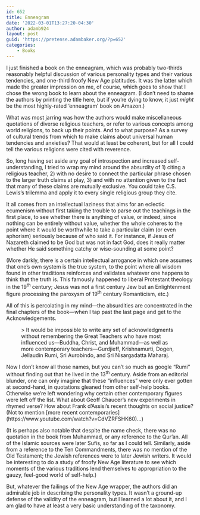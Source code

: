 ```yaml
---
id: 652
title: Enneagram
date: '2022-03-01T13:27:20-04:30'
author: adamb924
layout: post
guid: 'https://pretense.adambaker.org/?p=652'
categories:
    - Books
---
```


I just finished a book on the enneagram, which was probably two-thirds reasonably helpful discussion of various personality types and their various tendencies, and one-third froofy New Age platitudes. It was the latter which made the greater impression on me, of course, which goes to show that I chose the wrong book to learn about the enneagram. (I don’t need to shame the authors by printing the title here, but if you’re dying to know, it just *might* be the most highly-rated ‘enneagram’ book on Amazon.)

What was most jarring was how the authors would make miscellaneous quotations of diverse religious teachers, or refer to various concepts among world religions, to back up their points. And to what purpose? As a survey of cultural trends from which to make claims about universal human tendencies and anxieties? That would at least be coherent, but for all I could tell the various religions were cited with reverence.

So, long having set aside any goal of introspection and increased self-understanding, I tried to wrap my mind around the absurdity of 1) citing a religious teacher, 2) with no desire to connect the particular phrase chosen to the larger truth claims at play, 3) and with no attention given to the fact that many of these claims are mutually exclusive. You could take C.S. Lewis’s trilemma and apply it to every single religious group they cite.

It all comes from an intellectual laziness that aims for an eclectic ecumenism without first taking the trouble to parse out the teachings in the first place, to see whether there is anything of value, or indeed, since nothing can be entirely without value, whether the whole coheres to the point where it would be worthwhile to take a particular claim (or even aphorism) seriously because of who said it. For instance, if Jesus of Nazareth claimed to be God but was not in fact God, does it really matter whether He said something catchy or wise-sounding at some point?

(More darkly, there is a certain intellectual arrogance in which one assumes that one’s own system is the true system, to the point where all wisdom found in other traditions reinforces and validates whatever one happens to think that the truth is. This famously happened to liberal Protestant theology in the 19<sup>th</sup> century; Jesus was not a first century Jew but an Enlightenment figure processing the paroxysm of 19<sup>th</sup> century Romanticism, etc.)

All of this is percolating in my mind—the absurdities are concentrated in the final chapters of the book—when I tap past the last page and get to the Acknowledgements.

<figure class="wp-block-pullquote">> It would be impossible to write any set of acknowledgments without remembering the Great Teachers who have most influenced us—Buddha, Christ, and Muhammad—as well as more contemporary teachers—Gurdjieff, Krishnamurti, Dogen, Jellaudin Rumi, Sri Aurobindo, and Sri Nisargadatta Maharaj.

</figure>Now I don’t know all those names, but you can’t so much as google “Rumi” without finding out that he lived in the 13<sup>th</sup> century. Aside from an editorial blunder, one can only imagine that these “influences” were only ever gotten at second-hand, in quotations gleaned from other self-help books. Otherwise we’re left wondering why certain other contemporary figures were left off the list. What about Geoff Chaucer’s new experiments in rhymed verse? How about Frank d’Assisi’s recent thoughts on social justice? (Not to mention [more recent contemporaries](https://www.youtube.com/watch?v=CdVZRFSHK60)…)

(It is perhaps also notable that despite the name check, there was no quotation in the book from Muhammad, or any reference to the Qur’an. All of the Islamic sources were later Sufis, so far as I could tell. Similarly, aside from a reference to the Ten Commandments, there was no mention of the Old Testament; the Jewish references were to later Jewish writers. It would be interesting to do a study of froofy New Age literature to see which moments of the various traditions lend themselves to appropriation to the gauzy, feel-good world of self-help.)

But, whatever the failings of the New Age wrapper, the authors did an admirable job in describing the personality types. It wasn’t a ground-up defense of the validity of the enneagram, but I learned a lot about it, and I am glad to have at least a very basic understanding of the taxonomy.
